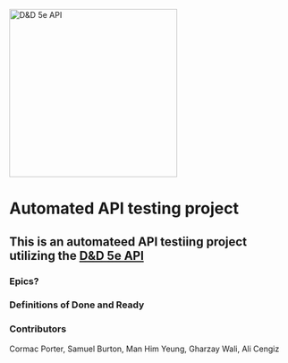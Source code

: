 <img
src="https://www.dnd5eapi.co/public/favicon.ico" alt="D&D 5e API" width= 300>

# Automated API testing project

## This is an automateed API testiing project utilizing the [D&D 5e API](https://www.dnd5eapi.co/docs/#overview)


### Epics?

### Definitions of Done and Ready

### Contributors
Cormac Porter, Samuel Burton, Man Him Yeung, Gharzay Wali, Ali Cengiz
